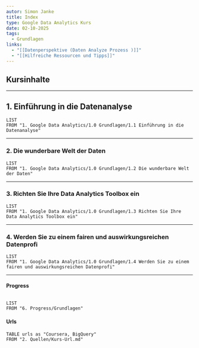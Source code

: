 ```yaml
---
autor: Simon Janke
title: Index
type: Google Data Analytics Kurs
date: 02-10-2025
tags:
  - Grundlagen
links:
  - "[[Datenperspektive (Daten Analyze Prozess )]]"
  - "[[Hilfreiche Ressourcen und Tipps]]"
---
```


## Kursinhalte

---

## 1. Einführung in die Datenanalyse

```dataview
LIST
FROM "1. Google Data Analytics/1.0 Grundlagen/1.1 Einführung in die Datenanalyse"
```

---

### 2. Die wunderbare Welt der Daten

```dataview
LIST
FROM "1. Google Data Analytics/1.0 Grundlagen/1.2 Die wunderbare Welt der Daten"
```

---

### 3. Richten Sie Ihre Data Analytics Toolbox ein

```dataview
LIST
FROM "1. Google Data Analytics/1.0 Grundlagen/1.3 Richten Sie Ihre Data Analytics Toolbox ein"
```

---

### 4. Werden Sie zu einem fairen und auswirkungsreichen Datenprofi

```dataview
LIST
FROM "1. Google Data Analytics/1.0 Grundlagen/1.4 Werden Sie zu einem fairen und auswirkungsreichen Datenprofi"
```

---

#### Progress

```dataview

LIST
FROM "6. Progress/Grundlagen"

```

#### Urls

```dataview
TABLE urls as "Coursera, BigQuery"
FROM "2. Quellen/Kurs-Url.md"

```
